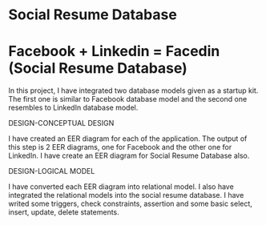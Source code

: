 # Social Resume Database

# Facebook + Linkedin = Facedin (Social Resume Database)

In this project, I have integrated two database models given as a startup kit. The first one is similar to Facebook database model and the second one resembles to LinkedIn database model.  

DESIGN-CONCEPTUAL DESIGN 

I have created an EER diagram for each of the application. The output of this step is 2 EER diagrams, one for Facebook and the other one for LinkedIn. I have create an EER diagram for Social Resume Database also.

DESIGN-LOGICAL MODEL 

I have converted each EER diagram into relational model.
I also have integrated the relational models into the social resume database.
I have writed some triggers, check constraints, assertion and some basic select, insert, update, delete statements.
